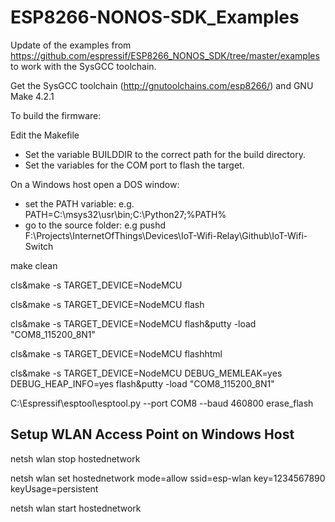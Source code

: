 # ESP8266-NONOS-SDK_Examples

Update of the examples from https://github.com/espressif/ESP8266_NONOS_SDK/tree/master/examples to work with the SysGCC toolchain.

Get the SysGCC toolchain (http://gnutoolchains.com/esp8266/) and GNU Make 4.2.1

To build the firmware:

Edit the Makefile
* Set the variable BUILDDIR to the correct path for the build directory.
* Set the variables for the COM port to flash the target.

On a Windows host open a DOS window:
* set the PATH variable: e.g. PATH=C:\msys32\usr\bin;C:\Python27;%PATH%
* go to the source folder: e.g pushd F:\Projects\InternetOfThings\Devices\IoT-Wifi-Relay\Github\IoT-Wifi-Switch

make clean

cls&make -s TARGET_DEVICE=NodeMCU

cls&make -s TARGET_DEVICE=NodeMCU flash

cls&make -s TARGET_DEVICE=NodeMCU flash&putty -load "COM8_115200_8N1"

cls&make -s TARGET_DEVICE=NodeMCU flashhtml

cls&make -s TARGET_DEVICE=NodeMCU DEBUG_MEMLEAK=yes DEBUG_HEAP_INFO=yes flash&putty -load "COM8_115200_8N1"

C:\Espressif\esptool\esptool.py --port COM8 --baud 460800 erase_flash

Setup WLAN Access Point on Windows Host
---------------------------------------
netsh wlan stop hostednetwork

netsh wlan set hostednetwork mode=allow ssid=esp-wlan key=1234567890 keyUsage=persistent

netsh wlan start hostednetwork

